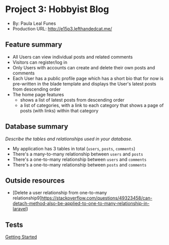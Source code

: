 # Project 3: Hobbyist Blog
+ By: Paula Leal Funes
+ Production URL: http://e15p3.lefthandedcat.me/

## Feature summary
+ All Users can view individual posts and related comments 
+ Visitors can register/log in
+ Only Users with accounts can create and delete their own posts and comments
+ Each User has a public profile page which has a short bio that for now is pre-written in the blade template and displays the User's latest posts from descending order 
+ The home page features
  + shows a list of latest posts from descending order
  + a list of categories, with a link to each category that shows a page of posts (with links) within that category

  
## Database summary
*Describe the tables and relationships used in your database.*

+ My application has 3 tables in total (`users`, `posts`, `comments`)
+ There's a many-to-many relationship between `users` and `posts`
+ There's a one-to-many relationship between `users` and `comments`
+ There's a one-to-many relationship between `posts` and `comments`

## Outside resources
* [Delete a user relationship from one-to-many relationship9]https://stackoverflow.com/questions/49323458/can-detach-method-also-be-applied-to-one-to-many-relationship-in-laravel)


## Tests
[Getting Started](image.png)